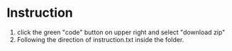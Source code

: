 # Instruction

1. click the green "code" button on upper right and select "download zip"
2. Following the direction of instruction.txt inside the folder.
